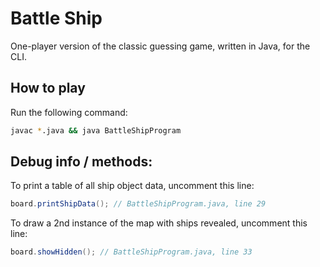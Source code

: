 # Battle Ship

One-player version of the classic guessing game, written in Java, for the CLI.

## How to play

Run the following command:

```bash
javac *.java && java BattleShipProgram
```
## Debug info / methods:

To print a table of all ship object data, uncomment this line:

```java
board.printShipData(); // BattleShipProgram.java, line 29
```

To draw a 2nd instance of the map with ships revealed, uncomment this line:

```java
board.showHidden(); // BattleShipProgram.java, line 33
```
